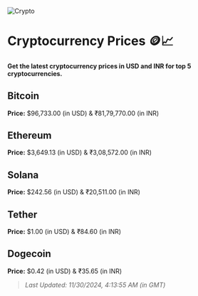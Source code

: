
![Crypto](https://www.techguide.com.au/wp-content/uploads/2020/11/crypto3.jpeg)

# Cryptocurrency Prices 🪙📈

#### Get the latest cryptocurrency prices in USD and INR for top 5 cryptocurrencies.

## Bitcoin

**Price:** $96,733.00 (in USD) & ₹81,79,770.00 (in INR)

## Ethereum

**Price:** $3,649.13 (in USD) & ₹3,08,572.00 (in INR)

## Solana

**Price:** $242.56 (in USD) & ₹20,511.00 (in INR)

## Tether

**Price:** $1.00 (in USD) & ₹84.60 (in INR)

## Dogecoin

**Price:** $0.42 (in USD) & ₹35.65 (in INR)

> _Last Updated: 11/30/2024, 4:13:55 AM (in GMT)_
